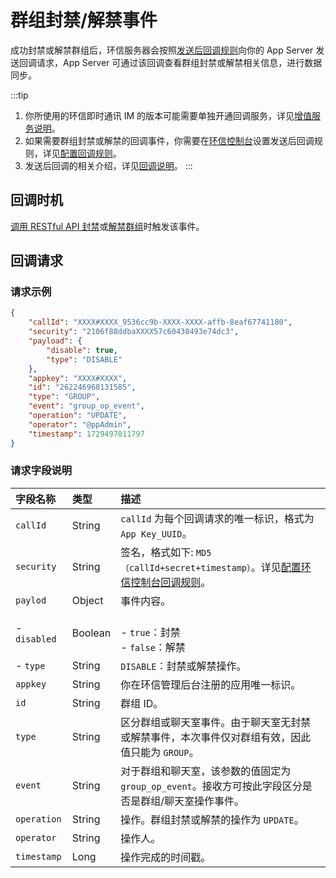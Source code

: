  # 群组封禁/解禁事件

成功封禁或解禁群组后，环信服务器会按照[发送后回调规则](/product/enable_and_configure_IM.html#配置回调规则)向你的 App Server 发送回调请求，App Server 可通过该回调查看群组封禁或解禁相关信息，进行数据同步。

:::tip
1. 你所使用的环信即时通讯 IM 的版本可能需要单独开通回调服务，详见[增值服务说明](/product/pricing.html#增值服务费用)。
2. 如果需要群组封禁或解禁的回调事件，你需要在[环信控制台](https://console.easemob.com/user/login)设置发送后回调规则，详见[配置回调规则](/product/enable_and_configure_IM.html#配置回调规则)。
3. 发送后回调的相关介绍，详见[回调说明](/docs/sdk/server-side/callback_postsending.html)。
:::
 
## 回调时机

[调用 RESTful API 封禁](/docs/sdk/server-side/group_manage.html#封禁群组)或[解禁群组](/docs/sdk/server-side/group_manage.html#解禁群组)时触发该事件。

## 回调请求

### 请求示例

```json
{
	"callId": "XXXX#XXXX_9536cc9b-XXXX-XXXX-affb-8eaf67741180",
	"security": "2106f88ddbaXXXX57c60430493e74dc3",
	"payload": {
		"disable": true,
		"type": "DISABLE"
	},
	"appkey": "XXXX#XXXX",
	"id": "262246968131585",
	"type": "GROUP",
	"event": "group_op_event",
	"operation": "UPDATE",
	"operator": "@ppAdmin",
	"timestamp": 1729497011797
}
```

### 请求字段说明

| 字段名称         | 类型   | 描述                                                         |
| :------------- | :----- | :----------------------------------------------------------- |
| `callId`       | String   | `callId` 为每个回调请求的唯一标识，格式为 `App Key_UUID`。 | 
| `security`     | String | 签名，格式如下: `MD5（callId+secret+timestamp）`。详见[配置环信控制台回调规则](/product/enable_and_configure_IM.html#配置回调规则)。|
| `paylod`       | Object | 事件内容。                                                     |
|  - `disabled`| Boolean | <br/> - `true`：封禁  <br/> - `false`：解禁 |
|  - `type`   | String | `DISABLE`：封禁或解禁操作。  |
| `appkey`       | String | 你在环信管理后台注册的应用唯一标识。  |
| `id`       | String | 群组 ID。                                                 |
| `type`         | String | 区分群组或聊天室事件。由于聊天室无封禁或解禁事件，本次事件仅对群组有效，因此值只能为 `GROUP`。   |
| `event`        | String | 对于群组和聊天室，该参数的值固定为 `group_op_event`。接收方可按此字段区分是否是群组/聊天室操作事件。 | 
| `operation`    | String | 操作。群组封禁或解禁的操作为 `UPDATE`。 |
| `operator`     | String | 操作人。                     | 
| `timestamp`    | Long   | 操作完成的时间戳。                | 

